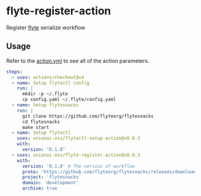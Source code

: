 # flyte-register-action
Register [flyte](https://github.com/flyteorg/flyte) serialize workflow

## Usage

Refer to the [action.yml](https://github.com/unionai/flyte-register-action/blob/master/action.yml)
to see all of the action parameters.

```yaml
steps:
  - uses: actions/checkout@v4
  - name: Setup flytectl config
    run: |
      mkdir -p ~/.flyte
      cp config.yaml ~/.flyte/config.yaml
  - name: Setup flytesnacks
    run: |
      git clone https://github.com/flyteorg/flytesnacks
      cd flytesnacks
      make start
  - name: Setup flytectl
    uses: unionai-oss/flytectl-setup-action@v0.0.3
    with:
      version: "0.1.8"
  - uses: unionai-oss/flyte-register-action@v0.0.3
    with:
      version: '0.1.8' # The version of workflow
      proto: 'https://github.com/flyteorg/flytesnacks/releases/download/v0.2.89/flytesnacks-core.tgz'
      project: 'flytesnacks'
      domain: 'development'
      archive: true
```


